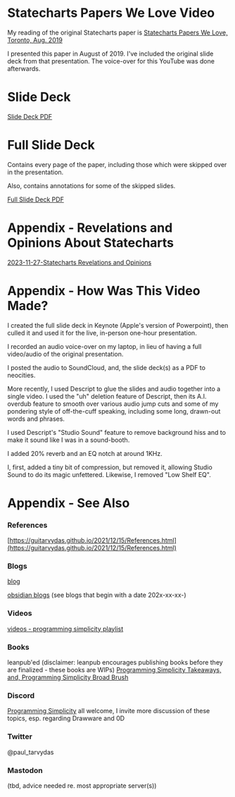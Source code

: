 # Statecharts Papers We Love Video

My reading of the original Statecharts paper is [Statecharts Papers We Love, Toronto, Aug. 2019](https://youtu.be/-6VzMNoHhtU)

I presented this paper in August of 2019.  I've included the original slide deck from that presentation.  The voice-over for this YouTube was done afterwards.
# Slide Deck
[Slide Deck PDF](https://computingsimplicity.neocities.org/Statecharts%20presentation%202020.pdf)
# Full Slide Deck
Contains every page of the paper, including those which were skipped over in the presentation.

Also, contains annotations for some of the skipped slides.

[Full Slide Deck PDF](https://computingsimplicity.neocities.org/Statecharts%20annotations%202020.pdf)

# Appendix - Revelations and Opinions About Statecharts
[2023-11-27-Statecharts Revelations and Opinions](https://guitarvydas.github.io/2023/11/27/Statecharts-Revelations-and-Opinions.html)

# Appendix - How Was This Video Made?
I created the full slide deck in Keynote (Apple's version of Powerpoint), then culled it and used it for the live, in-person one-hour presentation.

I recorded an audio voice-over on my laptop, in lieu of having a full video/audio of the original presentation.  

I posted the audio to SoundCloud, and, the slide deck(s) as a PDF to neocities.

More recently, I used Descript to glue the slides and audio together into a single video.  I used the "uh" deletion feature of Descript, then its A.I. overdub feature to smooth over various audio jump cuts and some of my pondering style of off-the-cuff speaking, including some long, drawn-out words and phrases.

I used Descript's "Studio Sound" feature to remove background hiss and to make it sound like I was in a sound-booth.

I added 20% reverb and an EQ notch at around 1KHz.

I, first, added a tiny bit of compression, but removed it, allowing Studio Sound to do its magic unfettered. Likewise, I removed "Low Shelf EQ".

# Appendix - See Also

### References

[https://guitarvydas.github.io/2021/12/15/References.html](https://guitarvydas.github.io/2021/12/15/References.html)

### Blogs
[blog](https://guitarvydas.github.io/)

[obsidian blogs](https://publish.obsidian.md/programmingsimplicity) (see blogs that begin with a date 202x-xx-xx-)
### Videos
[videos - programming simplicity playlist](https://www.youtube.com/@programmingsimplicity2980)
### Books
leanpub'ed (disclaimer: leanpub encourages publishing books before they are finalized - these books are WIPs)
[Programming Simplicity Takeaways, and, Programming Simplicity Broad Brush](https://leanpub.com/u/paul-tarvydas)
### Discord
[Programming Simplicity](https://discord.gg/Jjx62ypR) all welcome, I invite more discussion of these topics, esp. regarding Drawware and 0D
### Twitter
@paul_tarvydas
### Mastodon
(tbd, advice needed re. most appropriate server(s))

<script src="https://utteranc.es/client.js" 
        repo="guitarvydas/guitarvydas.github.io" 
        issue-term="pathname" 
        theme="github-light" 
        crossorigin="anonymous" 
        async> 
</script> 

